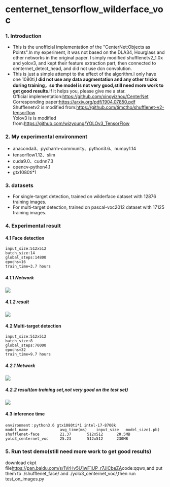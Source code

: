 # centernet_tensorflow_wilderface_voc
### 1. Introduction
* This is the unofficial  implementation of the "CenterNet:Objects as Points".In my experiment, it was not based on the DLA34, Hourglass and other networks in the original paper. I simply modified shufflenetv2_1.0x and yolov3, and kept their feature extraction part, then connected to centernet_detect_head, and did not use dcn convolution.
* This is just a simple attempt to the effect of the algorithm.I only have one 1080ti,**I did not use any data augmentation and any other tricks during training，so the model is not very good,still need more work to get good results**.If it helps you, please give me a star.
<br>Official implementation:<https://github.com/xingyizhou/CenterNet>
<br>Corresponding paper:<https://arxiv.org/pdf/1904.07850.pdf>
<br>Shufflenetv2 is modified from:<https://github.com/timctho/shufflenet-v2-tensorflow>
<br>Yolov3 is is modified from:<https://github.com/wizyoung/YOLOv3_TensorFlow>
### 2. My experimental environment
* anaconda3、pycharm-community、python3.6、numpy1.14
* tensorflow1.12、slim
* cuda9.0、cudnn7.3
* opencv-python4.1
* gtx1080ti*1
### 3. datasets
* For single-target detection, trained on wilderface dataset with 12876 training images.
* For multi-target detection, trained on pascal-voc2012 dataset with 17125 training images.
### 4. Experimental result
#### 4.1 Face detection
```
input_size:512x512
batch_size:14
global_steps:14800
epochs≈16
train_time≈3.7 hours
```
##### 4.1.1 Network
![](https://github.com/xggIoU/centernet_tensorflow_wilderface_voc/blob/master/display_image/shufflenetv2_centernet.png)
##### 4.1.2 result
![](https://github.com/xggIoU/centernet_tensorflow_wilderface_voc/blob/master/display_image/face_detect.jpg)
#### 4.2 Multi-target detection
```
input_size:512x512
batch_size:8
global_steps:70000
epochs≈32
train_time≈9.7 hours
```
##### 4.2.1 Network
![](https://github.com/xggIoU/centernet_tensorflow_wilderface_voc/blob/master/display_image/yolov3_centernet.png)
##### 4.2.2 result(on training set,not very good on the test set)
![](https://github.com/xggIoU/centernet_tensorflow_wilderface_voc/blob/master/display_image/voc_detect.jpg)
#### 4.3 inference time
```
environment：python3.6 gtx1080ti*1 intel-i7-8700k
model_name   			avg_time(ms)    input_size	 model_size(.pb)	
shufflenet-face			21.37		512x512		 20.5MB
yolo3_centernet_voc		25.23		512x512		 230MB
```
### 5. Run test demo(still need more work to get good results)
download ckpt file<https://pan.baidu.com/s/1VrHv5U1wF1UP_r7JICbeZA>code:qqwx,and put them to ./shufflenet_face/ and ./yolo3_centernet_voc/,then run test_on_images.py
